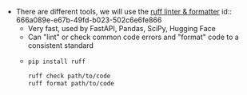 - There are different tools, we will use the [ruff linter & formatter](https://docs.astral.sh/ruff/formatter/)
  id:: 666a089e-e67b-49fd-b023-502c6e6fe866
	- Very fast, used by FastAPI, Pandas, SciPy, Hugging Face
	- Can "lint" or check common code errors and "format" code to a consistent standard
	- ```sh
	  pip install ruff
	  
	  ruff check path/to/code
	  ruff format path/to/code
	  ```